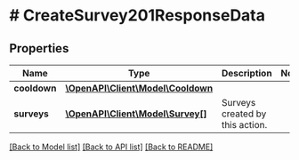 # # CreateSurvey201ResponseData

## Properties

Name | Type | Description | Notes
------------ | ------------- | ------------- | -------------
**cooldown** | [**\OpenAPI\Client\Model\Cooldown**](Cooldown.md) |  |
**surveys** | [**\OpenAPI\Client\Model\Survey[]**](Survey.md) | Surveys created by this action. |

[[Back to Model list]](../../README.md#models) [[Back to API list]](../../README.md#endpoints) [[Back to README]](../../README.md)
